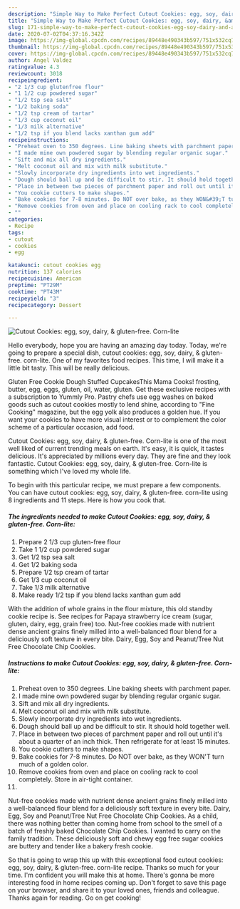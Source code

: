 ```yaml
---
description: "Simple Way to Make Perfect Cutout Cookies: egg, soy, dairy, &amp;amp; gluten-free. Corn-lite"
title: "Simple Way to Make Perfect Cutout Cookies: egg, soy, dairy, &amp;amp; gluten-free. Corn-lite"
slug: 171-simple-way-to-make-perfect-cutout-cookies-egg-soy-dairy-and-amp-gluten-free-corn-lite
date: 2020-07-02T04:37:16.342Z
image: https://img-global.cpcdn.com/recipes/89448e490343b597/751x532cq70/cutout-cookies-egg-soy-dairy-gluten-free-corn-lite-recipe-main-photo.jpg
thumbnail: https://img-global.cpcdn.com/recipes/89448e490343b597/751x532cq70/cutout-cookies-egg-soy-dairy-gluten-free-corn-lite-recipe-main-photo.jpg
cover: https://img-global.cpcdn.com/recipes/89448e490343b597/751x532cq70/cutout-cookies-egg-soy-dairy-gluten-free-corn-lite-recipe-main-photo.jpg
author: Angel Valdez
ratingvalue: 4.3
reviewcount: 3018
recipeingredient:
- "2 1/3 cup glutenfree flour"
- "1 1/2 cup powdered sugar"
- "1/2 tsp sea salt"
- "1/2 baking soda"
- "1/2 tsp cream of tartar"
- "1/3 cup coconut oil"
- "1/3 milk alternative"
- "1/2 tsp if you blend lacks xanthan gum add"
recipeinstructions:
- "Preheat oven to 350 degrees. Line baking sheets with parchment paper."
- "I made mine own powdered sugar by blending regular organic sugar."
- "Sift and mix all dry ingredients."
- "Melt coconut oil and mix with milk substitute."
- "Slowly incorporate dry ingredients into wet ingredients."
- "Dough should ball up and be difficult to stir. It should hold together well."
- "Place in between two pieces of parchment paper and roll out until it&#39;s about a quarter of an inch thick. Then refrigerate for at least 15 minutes."
- "You cookie cutters to make shapes."
- "Bake cookies for 7-8 minutes. Do NOT over bake, as they WON&#39;T turn much of a golden color."
- "Remove cookies from oven and place on cooling rack to cool completely. Store in air-tight container."
- ""
categories:
- Recipe
tags:
- cutout
- cookies
- egg

katakunci: cutout cookies egg 
nutrition: 137 calories
recipecuisine: American
preptime: "PT29M"
cooktime: "PT43M"
recipeyield: "3"
recipecategory: Dessert

---
```



![Cutout Cookies: egg, soy, dairy, &amp; gluten-free. Corn-lite](https://img-global.cpcdn.com/recipes/89448e490343b597/751x532cq70/cutout-cookies-egg-soy-dairy-gluten-free-corn-lite-recipe-main-photo.jpg)

Hello everybody, hope you are having an amazing day today. Today, we're going to prepare a special dish, cutout cookies: egg, soy, dairy, &amp; gluten-free. corn-lite. One of my favorites food recipes. This time, I will make it a little bit tasty. This will be really delicious.

Gluten Free Cookie Dough Stuffed CupcakesThis Mama Cooks! frosting, butter, egg, eggs, gluten, oil, water, gluten. Get these exclusive recipes with a subscription to Yummly Pro. Pastry chefs use egg washes on baked goods such as cutout cookies mostly to lend shine, according to &#34;Fine Cooking&#34; magazine, but the egg yolk also produces a golden hue. If you want your cookies to have more visual interest or to complement the color scheme of a particular occasion, add food.

Cutout Cookies: egg, soy, dairy, &amp; gluten-free. Corn-lite is one of the most well liked of current trending meals on earth. It's easy, it is quick, it tastes delicious. It's appreciated by millions every day. They are fine and they look fantastic. Cutout Cookies: egg, soy, dairy, &amp; gluten-free. Corn-lite is something which I've loved my whole life.


To begin with this particular recipe, we must prepare a few components. You can have cutout cookies: egg, soy, dairy, &amp; gluten-free. corn-lite using 8 ingredients and 11 steps. Here is how you cook that.

<!--inarticleads1-->

##### The ingredients needed to make Cutout Cookies: egg, soy, dairy, &amp; gluten-free. Corn-lite:

1. Prepare 2 1/3 cup gluten-free flour
1. Take 1 1/2 cup powdered sugar
1. Get 1/2 tsp sea salt
1. Get 1/2 baking soda
1. Prepare 1/2 tsp cream of tartar
1. Get 1/3 cup coconut oil
1. Take 1/3 milk alternative
1. Make ready 1/2 tsp if you blend lacks xanthan gum add


With the addition of whole grains in the flour mixture, this old standby cookie recipe is. See recipes for Papaya strawberry ice cream (sugar, gluten, dairy, egg, grain free) too. Nut-free cookies made with nutrient dense ancient grains finely milled into a well-balanced flour blend for a deliciously soft texture in every bite. Dairy, Egg, Soy and Peanut/Tree Nut Free Chocolate Chip Cookies. 

<!--inarticleads2-->

##### Instructions to make Cutout Cookies: egg, soy, dairy, &amp; gluten-free. Corn-lite:

1. Preheat oven to 350 degrees. Line baking sheets with parchment paper.
1. I made mine own powdered sugar by blending regular organic sugar.
1. Sift and mix all dry ingredients.
1. Melt coconut oil and mix with milk substitute.
1. Slowly incorporate dry ingredients into wet ingredients.
1. Dough should ball up and be difficult to stir. It should hold together well.
1. Place in between two pieces of parchment paper and roll out until it&#39;s about a quarter of an inch thick. Then refrigerate for at least 15 minutes.
1. You cookie cutters to make shapes.
1. Bake cookies for 7-8 minutes. Do NOT over bake, as they WON&#39;T turn much of a golden color.
1. Remove cookies from oven and place on cooling rack to cool completely. Store in air-tight container.
1. 


Nut-free cookies made with nutrient dense ancient grains finely milled into a well-balanced flour blend for a deliciously soft texture in every bite. Dairy, Egg, Soy and Peanut/Tree Nut Free Chocolate Chip Cookies. As a child, there was nothing better than coming home from school to the smell of a batch of freshly baked Chocolate Chip Cookies. I wanted to carry on the family tradition. These deliciously soft and chewy egg free sugar cookies are buttery and tender like a bakery fresh cookie. 

So that is going to wrap this up with this exceptional food cutout cookies: egg, soy, dairy, &amp; gluten-free. corn-lite recipe. Thanks so much for your time. I'm confident you will make this at home. There's gonna be more interesting food in home recipes coming up. Don't forget to save this page on your browser, and share it to your loved ones, friends and colleague. Thanks again for reading. Go on get cooking!
